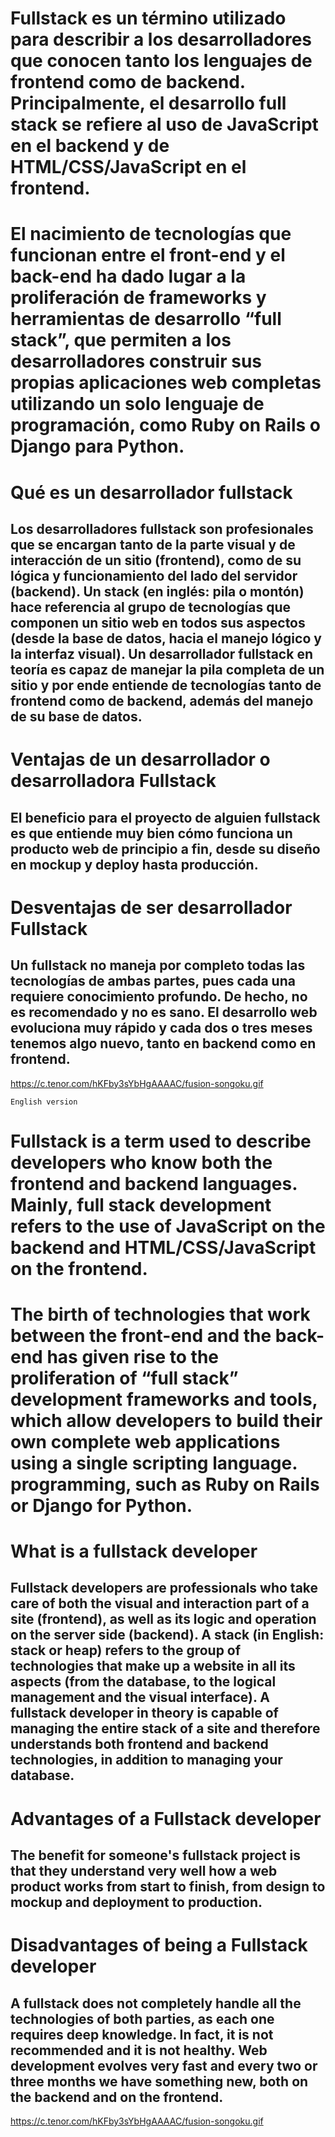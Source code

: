 # Fullstack es un término utilizado para describir a los desarrolladores que conocen tanto los lenguajes de frontend como de backend. Principalmente, el desarrollo full stack se refiere al uso de JavaScript en el backend y de HTML/CSS/JavaScript en el frontend.

# El nacimiento de tecnologías que funcionan entre el front-end y el back-end ha dado lugar a la proliferación de frameworks y herramientas de desarrollo “full stack”, que permiten a los desarrolladores construir sus propias aplicaciones web completas utilizando un solo lenguaje de programación, como Ruby on Rails o Django para Python.

# Qué es un desarrollador fullstack
## Los desarrolladores fullstack son profesionales que se encargan tanto de la parte visual y de interacción de un sitio (frontend), como de su lógica y funcionamiento del lado del servidor (backend). Un stack (en inglés: pila o montón) hace referencia al grupo de tecnologías que componen un sitio web en todos sus aspectos (desde la base de datos, hacia el manejo lógico y la interfaz visual). Un desarrollador fullstack en teoría es capaz de manejar la pila completa de un sitio y por ende entiende de tecnologías tanto de frontend como de backend, además del manejo de su base de datos.

# Ventajas de un desarrollador o desarrolladora Fullstack
## El beneficio para el proyecto de alguien fullstack es que entiende muy bien cómo funciona un producto web de principio a fin, desde su diseño en mockup y deploy hasta producción.

# Desventajas de ser desarrollador Fullstack
## Un fullstack no maneja por completo todas las tecnologías de ambas partes, pues cada una requiere conocimiento profundo. De hecho, no es recomendado y no es sano. El desarrollo web evoluciona muy rápido y cada dos o tres meses tenemos algo nuevo, tanto en backend como en frontend.

https://c.tenor.com/hKFby3sYbHgAAAAC/fusion-songoku.gif

`English version`

# Fullstack is a term used to describe developers who know both the frontend and backend languages. Mainly, full stack development refers to the use of JavaScript on the backend and HTML/CSS/JavaScript on the frontend.

# The birth of technologies that work between the front-end and the back-end has given rise to the proliferation of “full stack” development frameworks and tools, which allow developers to build their own complete web applications using a single scripting language. programming, such as Ruby on Rails or Django for Python.

# What is a fullstack developer
## Fullstack developers are professionals who take care of both the visual and interaction part of a site (frontend), as well as its logic and operation on the server side (backend). A stack (in English: stack or heap) refers to the group of technologies that make up a website in all its aspects (from the database, to the logical management and the visual interface). A fullstack developer in theory is capable of managing the entire stack of a site and therefore understands both frontend and backend technologies, in addition to managing your database.

# Advantages of a Fullstack developer
## The benefit for someone's fullstack project is that they understand very well how a web product works from start to finish, from design to mockup and deployment to production.

# Disadvantages of being a Fullstack developer
## A fullstack does not completely handle all the technologies of both parties, as each one requires deep knowledge. In fact, it is not recommended and it is not healthy. Web development evolves very fast and every two or three months we have something new, both on the backend and on the frontend.

https://c.tenor.com/hKFby3sYbHgAAAAC/fusion-songoku.gif